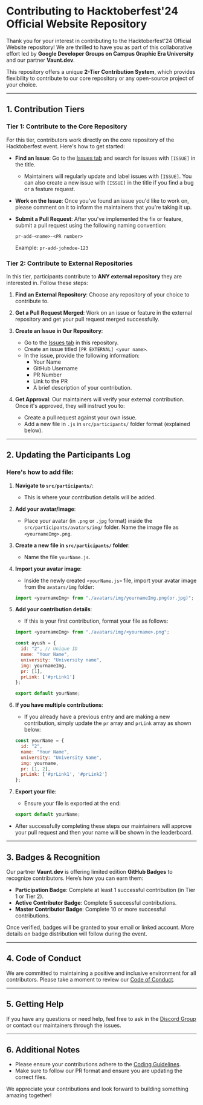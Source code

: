 
# Contributing to Hacktoberfest'24 Official Website Repository

Thank you for your interest in contributing to the Hacktoberfest'24 Official Website repository! We are thrilled to have you as part of this collaborative effort led by **Google Developer Groups on Campus Graphic Era University** and our partner **Vaunt.dev**.

This repository offers a unique **2-Tier Contribution System**, which provides flexibility to contribute to our core repository or any open-source project of your choice.

---

## 1. Contribution Tiers

### Tier 1: Contribute to the Core Repository
For this tier, contributors work directly on the core repository of the Hacktoberfest event. Here's how to get started:

- **Find an Issue**: Go to the [Issues tab](../../issues) and search for issues with `[ISSUE]` in the title.
  - Maintainers will regularly update and label issues with `[ISSUE]`. You can also create a new issue with `[ISSUE]` in the title if you find a bug or a feature request.
  
- **Work on the Issue**: Once you've found an issue you'd like to work on, please comment on it to inform the maintainers that you're taking it up.

- **Submit a Pull Request**: After you've implemented the fix or feature, submit a pull request using the following naming convention:
  ```
  pr-add-<name>-<PR number>
  ```
  Example: `pr-add-johndoe-123`

### Tier 2: Contribute to External Repositories
In this tier, participants contribute to **ANY external repository** they are interested in. Follow these steps:

1. **Find an External Repository**: Choose any repository of your choice to contribute to.

2. **Get a Pull Request Merged**: Work on an issue or feature in the external repository and get your pull request merged successfully.

3. **Create an Issue in Our Repository**: 
    - Go to the [Issues tab](../../issues) in this repository.
    - Create an issue titled `[PR EXTERNAL] <your name>`.
    - In the issue, provide the following information:
        - Your Name
        - GitHub Username
        - PR Number
        - Link to the PR
        - A brief description of your contribution.

4. **Get Approval**: Our maintainers will verify your external contribution. Once it's approved, they will instruct you to:
    - Create a pull request against your own issue.
    -  Add a new file in `.js` in  `src/participants/` folder format (explained below).

---

## 2. Updating the Participants Log

 ### Here's how to add  file:

1. **Navigate to `src/participants/`**: 
   - This is where your contribution details will be added.

2. **Add your avatar/image**: 
   - Place your avatar (in `.png` or `.jpg` format) inside the `src/participants/avatars/img/` folder. Name the image file as `<yournameImg>.png`.

3. **Create a new file in `src/participants/` folder**: 
   - Name the file `yourName.js`.

4. **Import your avatar image**: 
   - Inside the newly created `<yourName.js>` file, import your avatar image from the `avatars/img` folder:

   ```js
   import <yournameImg> from "./avatars/img/yournameImg.png(or.jpg)";
   ```
5. **Add your contribution details**: 
   - If this is your first contribution, format your file as follows:

   ```js
   import <yournameImg> from "./avatars/img/<yourname>.png";

   const ayush = { 
     id: "2", // Unique ID
     name: "Your Name", 
     university: "University name", 
     img: yournameImg, 
     pr: [1], 
     prLink: ['#prLink1']
   };

   export default yourName;
   ```

6. **If you have multiple contributions**: 
   - If you already have a previous entry and are making a new contribution, simply update the `pr` array and `prLink` array as shown below:

   ```js
   const yourName = { 
     id: "2",
     name: "Your Name", 
     university: "University Name", 
     img: yourname, 
     pr: [1, 2], 
     prLink: ['#prLink1', '#prLink2']
   };
   ```

7. **Export your file**: 
   - Ensure your file is exported at the end:

   ```js
   export default yourName;
   ``` 

 - After successfully completing these steps our maintainers will approve your pull request and then your name will be shown in the leaderboard.
---

## 3. Badges & Recognition

Our partner **Vaunt.dev** is offering limited edition **GitHub Badges** to recognize contributors. Here’s how you can earn them:

- **Participation Badge**: Complete at least 1 successful contribution (in Tier 1 or Tier 2).
- **Active Contributor Badge**: Complete 5 successful contributions.
- **Master Contributor Badge**: Complete 10 or more successful contributions.

Once verified, badges will be granted to your email or linked account. More details on badge distribution will follow during the event.

---

## 4. Code of Conduct

We are committed to maintaining a positive and inclusive environment for all contributors. Please take a moment to review our [Code of Conduct](./CODE_OF_CONDUCT.md).

---

## 5. Getting Help

If you have any questions or need help, feel free to ask in the [Discord Group](https://discord.gg/BngqfTwE) or contact our maintainers through the issues.

---

## 6. Additional Notes

- Please ensure your contributions adhere to the [Coding Guidelines](./CODE_OF_CONDUCT.md).
- Make sure to follow our PR format and ensure you are updating the correct files.
  
We appreciate your contributions and look forward to building something amazing together!
